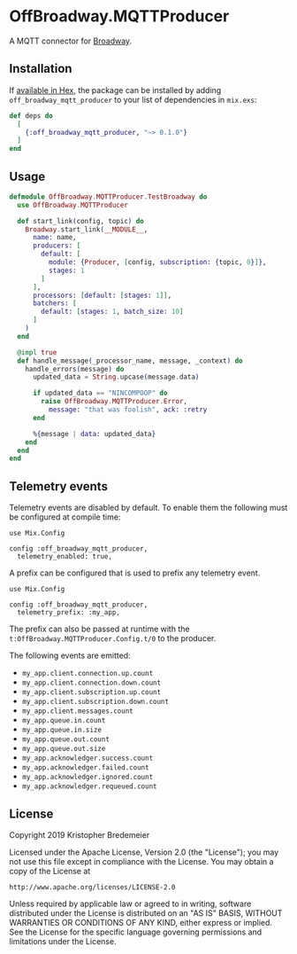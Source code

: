 # OffBroadway.MQTTProducer

A MQTT connector for [Broadway](https://github.com/plataformatec/broadway).

## Installation

If [available in Hex](https://hex.pm/docs/publish), the package can be installed
by adding `off_broadway_mqtt_producer` to your list of dependencies in `mix.exs`:

```elixir
def deps do
  [
    {:off_broadway_mqtt_producer, "~> 0.1.0"}
  ]
end
```

## Usage

```elixir
defmodule OffBroadway.MQTTProducer.TestBroadway do
  use OffBroadway.MQTTProducer

  def start_link(config, topic) do
    Broadway.start_link(__MODULE__,
      name: name,
      producers: [
        default: [
          module: {Producer, [config, subscription: {topic, 0}]},
          stages: 1
        ]
      ],
      processors: [default: [stages: 1]],
      batchers: [
        default: [stages: 1, batch_size: 10]
      ]
    )
  end

  @impl true
  def handle_message(_processor_name, message, _context) do
    handle_errors(message) do
      updated_data = String.upcase(message.data)

      if updated_data == "NINCOMPOOP" do
        raise OffBroadway.MQTTProducer.Error,
          message: "that was foolish", ack: :retry
      end

      %{message | data: updated_data}
    end
  end
end
```

## Telemetry events

Telemetry events are disabled by default. To enable them the following must be
configured at compile time:

```elxir
use Mix.Config

config :off_broadway_mqtt_producer,
  telemetry_enabled: true,
```

A prefix can be configured that is used to prefix any telemetry event.

```elxir
use Mix.Config

config :off_broadway_mqtt_producer,
  telemetry_prefix: :my_app,
```

The prefix can also be passed at runtime with the
`t:OffBroadway.MQTTProducer.Config.t/0` to the producer.

The following events are emitted:

- `my_app.client.connection.up.count`
- `my_app.client.connection.down.count`
- `my_app.client.subscription.up.count`
- `my_app.client.subscription.down.count`
- `my_app.client.messages.count`
- `my_app.queue.in.count`
- `my_app.queue.in.size`
- `my_app.queue.out.count`
- `my_app.queue.out.size`
- `my_app.acknowledger.success.count`
- `my_app.acknowledger.failed.count`
- `my_app.acknowledger.ignored.count`
- `my_app.acknowledger.requeued.count`

## License

Copyright 2019 Kristopher Bredemeier

Licensed under the Apache License, Version 2.0 (the "License");
you may not use this file except in compliance with the License.
You may obtain a copy of the License at

    http://www.apache.org/licenses/LICENSE-2.0

Unless required by applicable law or agreed to in writing, software
distributed under the License is distributed on an "AS IS" BASIS,
WITHOUT WARRANTIES OR CONDITIONS OF ANY KIND, either express or implied.
See the License for the specific language governing permissions and
limitations under the License.
